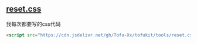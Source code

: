 ## [reset.css](./reset.css)
我每次都要写的css代码
```html
<script src="https://cdn.jsdelivr.net/gh/Tofu-Xx/tofukit/tools/reset.css"></script>
```
